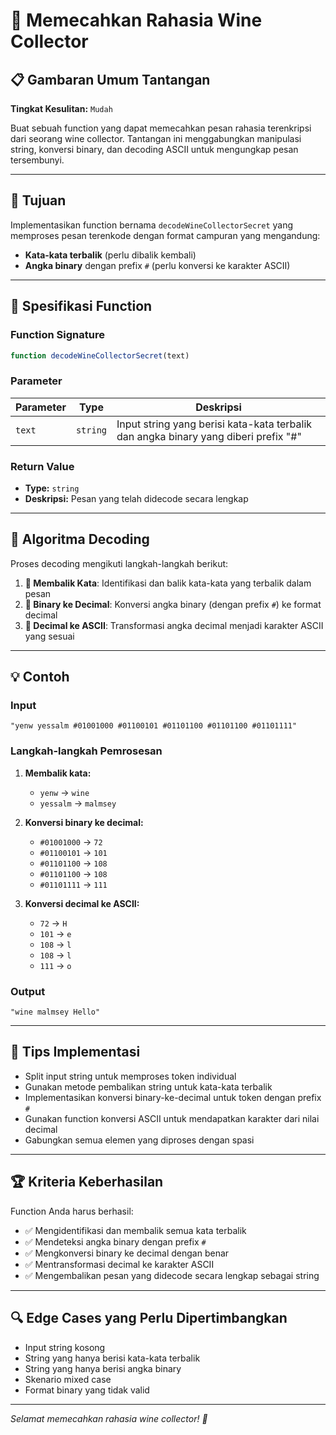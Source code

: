 # 🍷 Memecahkan Rahasia Wine Collector

## 📋 Gambaran Umum Tantangan

**Tingkat Kesulitan:** `Mudah`

Buat sebuah function yang dapat memecahkan pesan rahasia terenkripsi dari seorang wine collector. Tantangan ini menggabungkan manipulasi string, konversi binary, dan decoding ASCII untuk mengungkap pesan tersembunyi.

---

## 🎯 Tujuan

Implementasikan function bernama `decodeWineCollectorSecret` yang memproses pesan terenkode dengan format campuran yang mengandung:
- **Kata-kata terbalik** (perlu dibalik kembali)
- **Angka binary** dengan prefix `#` (perlu konversi ke karakter ASCII)

---

## 🔧 Spesifikasi Function

### Function Signature
```javascript
function decodeWineCollectorSecret(text)
```

### Parameter
| Parameter | Type | Deskripsi |
|-----------|------|-----------|
| `text` | `string` | Input string yang berisi kata-kata terbalik dan angka binary yang diberi prefix "#" |

### Return Value
- **Type:** `string`
- **Deskripsi:** Pesan yang telah didecode secara lengkap

---

## 📖 Algoritma Decoding

Proses decoding mengikuti langkah-langkah berikut:

1. **🔄 Membalik Kata**: Identifikasi dan balik kata-kata yang terbalik dalam pesan
2. **🔢 Binary ke Decimal**: Konversi angka binary (dengan prefix `#`) ke format decimal
3. **📝 Decimal ke ASCII**: Transformasi angka decimal menjadi karakter ASCII yang sesuai

---

## 💡 Contoh

### Input
```
"yenw yessalm #01001000 #01100101 #01101100 #01101100 #01101111"
```

### Langkah-langkah Pemrosesan
1. **Membalik kata:**
   - `yenw` → `wine`
   - `yessalm` → `malmsey`

2. **Konversi binary ke decimal:**
   - `#01001000` → `72`
   - `#01100101` → `101`
   - `#01101100` → `108`
   - `#01101100` → `108`
   - `#01101111` → `111`

3. **Konversi decimal ke ASCII:**
   - `72` → `H`
   - `101` → `e`
   - `108` → `l`
   - `108` → `l`
   - `111` → `o`

### Output
```
"wine malmsey Hello"
```

---

## 🎨 Tips Implementasi

- Split input string untuk memproses token individual
- Gunakan metode pembalikan string untuk kata-kata terbalik
- Implementasikan konversi binary-ke-decimal untuk token dengan prefix `#`
- Gunakan function konversi ASCII untuk mendapatkan karakter dari nilai decimal
- Gabungkan semua elemen yang diproses dengan spasi

---

## 🏆 Kriteria Keberhasilan

Function Anda harus berhasil:
- ✅ Mengidentifikasi dan membalik semua kata terbalik
- ✅ Mendeteksi angka binary dengan prefix `#`
- ✅ Mengkonversi binary ke decimal dengan benar
- ✅ Mentransformasi decimal ke karakter ASCII
- ✅ Mengembalikan pesan yang didecode secara lengkap sebagai string

---

## 🔍 Edge Cases yang Perlu Dipertimbangkan

- Input string kosong
- String yang hanya berisi kata-kata terbalik
- String yang hanya berisi angka binary
- Skenario mixed case
- Format binary yang tidak valid

---

*Selamat memecahkan rahasia wine collector! 🍾*
